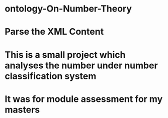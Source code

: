 # ontology-On-Number-Theory

# Parse the XML Content 


# This is a small project which analyses the number under number classification system 
# It was for module assessment for my masters